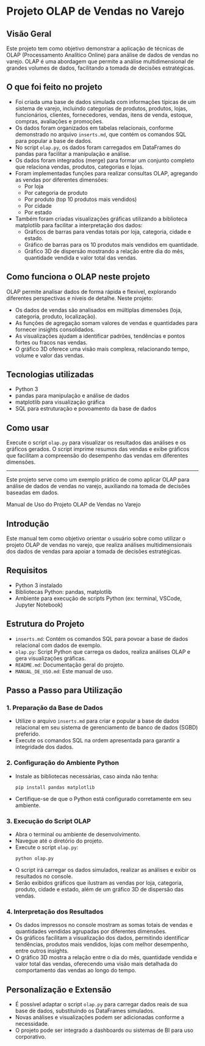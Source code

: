 # Projeto OLAP de Vendas no Varejo

## Visão Geral

Este projeto tem como objetivo demonstrar a aplicação de técnicas de OLAP (Processamento Analítico Online) para análise de dados de vendas no varejo. OLAP é uma abordagem que permite a análise multidimensional de grandes volumes de dados, facilitando a tomada de decisões estratégicas.

## O que foi feito no projeto

- Foi criada uma base de dados simulada com informações típicas de um sistema de varejo, incluindo categorias de produtos, produtos, lojas, funcionários, clientes, fornecedores, vendas, itens de venda, estoque, compras, avaliações e promoções.
- Os dados foram organizados em tabelas relacionais, conforme demonstrado no arquivo `inserts.md`, que contém os comandos SQL para popular a base de dados.
- No script `olap.py`, os dados foram carregados em DataFrames do pandas para facilitar a manipulação e análise.
- Os dados foram integrados (merge) para formar um conjunto completo que relaciona vendas, produtos, categorias e lojas.
- Foram implementadas funções para realizar consultas OLAP, agregando as vendas por diferentes dimensões:
  - Por loja
  - Por categoria de produto
  - Por produto (top 10 produtos mais vendidos)
  - Por cidade
  - Por estado
- Também foram criadas visualizações gráficas utilizando a biblioteca matplotlib para facilitar a interpretação dos dados:
  - Gráficos de barras para vendas totais por loja, categoria, cidade e estado.
  - Gráfico de barras para os 10 produtos mais vendidos em quantidade.
  - Gráfico 3D de dispersão mostrando a relação entre dia do mês, quantidade vendida e valor total das vendas.

## Como funciona o OLAP neste projeto

OLAP permite analisar dados de forma rápida e flexível, explorando diferentes perspectivas e níveis de detalhe. Neste projeto:

- Os dados de vendas são analisados em múltiplas dimensões (loja, categoria, produto, localização).
- As funções de agregação somam valores de vendas e quantidades para fornecer insights consolidados.
- As visualizações ajudam a identificar padrões, tendências e pontos fortes ou fracos nas vendas.
- O gráfico 3D oferece uma visão mais complexa, relacionando tempo, volume e valor das vendas.

## Tecnologias utilizadas

- Python 3
- pandas para manipulação e análise de dados
- matplotlib para visualização gráfica
- SQL para estruturação e povoamento da base de dados

## Como usar

Execute o script `olap.py` para visualizar os resultados das análises e os gráficos gerados. O script imprime resumos das vendas e exibe gráficos que facilitam a compreensão do desempenho das vendas em diferentes dimensões.

---

Este projeto serve como um exemplo prático de como aplicar OLAP para análise de dados de vendas no varejo, auxiliando na tomada de decisões baseadas em dados.


Manual de Uso do Projeto OLAP de Vendas no Varejo

## Introdução

Este manual tem como objetivo orientar o usuário sobre como utilizar o projeto OLAP de vendas no varejo, que realiza análises multidimensionais dos dados de vendas para apoiar a tomada de decisões estratégicas.

## Requisitos

- Python 3 instalado
- Bibliotecas Python: pandas, matplotlib
- Ambiente para execução de scripts Python (ex: terminal, VSCode, Jupyter Notebook)

## Estrutura do Projeto

- `inserts.md`: Contém os comandos SQL para povoar a base de dados relacional com dados de exemplo.
- `olap.py`: Script Python que carrega os dados, realiza análises OLAP e gera visualizações gráficas.
- `README.md`: Documentação geral do projeto.
- `MANUAL_DE_USO.md`: Este manual de uso.

## Passo a Passo para Utilização

### 1. Preparação da Base de Dados

- Utilize o arquivo `inserts.md` para criar e popular a base de dados relacional em seu sistema de gerenciamento de banco de dados (SGBD) preferido.
- Execute os comandos SQL na ordem apresentada para garantir a integridade dos dados.

### 2. Configuração do Ambiente Python

- Instale as bibliotecas necessárias, caso ainda não tenha:
  ```
  pip install pandas matplotlib
  ```
- Certifique-se de que o Python está configurado corretamente em seu ambiente.

### 3. Execução do Script OLAP

- Abra o terminal ou ambiente de desenvolvimento.
- Navegue até o diretório do projeto.
- Execute o script `olap.py`:
  ```
  python olap.py
  ```
- O script irá carregar os dados simulados, realizar as análises e exibir os resultados no console.
- Serão exibidos gráficos que ilustram as vendas por loja, categoria, produto, cidade e estado, além de um gráfico 3D de dispersão das vendas.

### 4. Interpretação dos Resultados

- Os dados impressos no console mostram as somas totais de vendas e quantidades vendidas agrupadas por diferentes dimensões.
- Os gráficos facilitam a visualização dos dados, permitindo identificar tendências, produtos mais vendidos, lojas com melhor desempenho, entre outros insights.
- O gráfico 3D mostra a relação entre o dia do mês, quantidade vendida e valor total das vendas, oferecendo uma visão mais detalhada do comportamento das vendas ao longo do tempo.

## Personalização e Extensão

- É possível adaptar o script `olap.py` para carregar dados reais de sua base de dados, substituindo os DataFrames simulados.
- Novas análises e visualizações podem ser adicionadas conforme a necessidade.
- O projeto pode ser integrado a dashboards ou sistemas de BI para uso corporativo.

